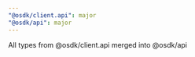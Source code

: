 ```yaml
---
"@osdk/client.api": major
"@osdk/api": major
---
```


All types from @osdk/client.api merged into @osdk/api
